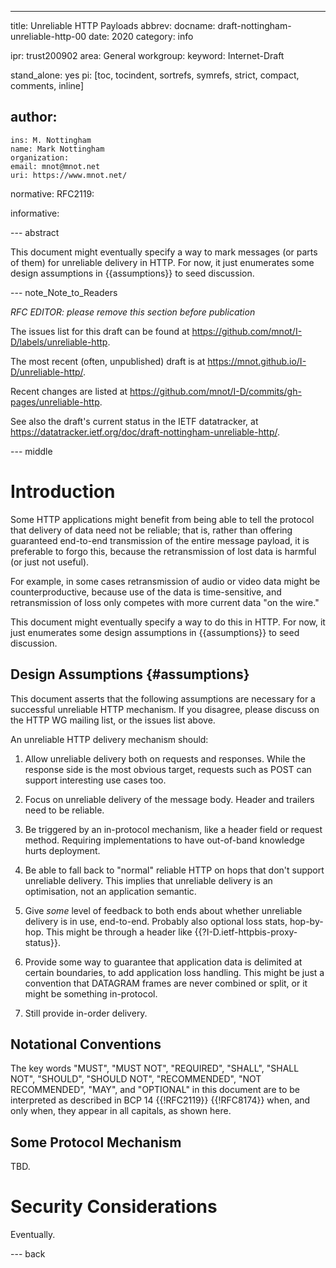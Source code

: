 ---
title: Unreliable HTTP Payloads
abbrev:
docname: draft-nottingham-unreliable-http-00
date: 2020
category: info

ipr: trust200902
area: General
workgroup:
keyword: Internet-Draft

stand_alone: yes
pi: [toc, tocindent, sortrefs, symrefs, strict, compact, comments, inline]

author:
 -
    ins: M. Nottingham
    name: Mark Nottingham
    organization:
    email: mnot@mnot.net
    uri: https://www.mnot.net/

normative:
  RFC2119:

informative:


--- abstract

This document might eventually specify a way to mark messages (or parts of them) for unreliable delivery in HTTP. For now, it just enumerates some design assumptions in {{assumptions}} to seed discussion.


--- note_Note_to_Readers

*RFC EDITOR: please remove this section before publication*

The issues list for this draft can be found at <https://github.com/mnot/I-D/labels/unreliable-http>.

The most recent (often, unpublished) draft is at <https://mnot.github.io/I-D/unreliable-http/>.

Recent changes are listed at <https://github.com/mnot/I-D/commits/gh-pages/unreliable-http>.

See also the draft's current status in the IETF datatracker, at
<https://datatracker.ietf.org/doc/draft-nottingham-unreliable-http/>.

--- middle

# Introduction

Some HTTP applications might benefit from being able to tell the protocol that delivery of data need not be reliable; that is, rather than offering guaranteed end-to-end transmission of the entire message payload, it is preferable to forgo this, because the retransmission of lost data is harmful (or just not useful).

For example, in some cases retransmission of audio or video data might be counterproductive, because use of the data is time-sensitive, and retransmission of loss only competes with more current data "on the wire."

This document might eventually specify a way to do this in HTTP. For now, it just enumerates some design assumptions in {{assumptions}} to seed discussion.

## Design Assumptions {#assumptions}

This document asserts that the following assumptions are necessary for a successful unreliable HTTP mechanism. If you disagree, please discuss on the HTTP WG mailing list, or the issues list above.

An unreliable HTTP delivery mechanism should:

1. Allow unreliable delivery both on requests and responses. While the response side is the most obvious target, requests such as POST can support interesting use cases too.

1. Focus on unreliable delivery of the message body. Header and trailers need to be reliable.

1. Be triggered by an in-protocol mechanism, like a header field or request method. Requiring implementations to have out-of-band knowledge hurts deployment.

1. Be able to fall back to "normal" reliable HTTP on hops that don't support unreliable delivery. This implies that unreliable delivery is an optimisation, not an application semantic.

1. Give _some_ level of feedback to both ends about whether unreliable delivery is in use, end-to-end. Probably also optional loss stats, hop-by-hop. This might be through a header like {{?I-D.ietf-httpbis-proxy-status}}.

1. Provide some way to guarantee that application data is delimited at certain boundaries, to add application loss handling. This might be just a convention that DATAGRAM frames are never combined or split, or it might be something in-protocol.

1. Still provide in-order delivery.



## Notational Conventions

The key words "MUST", "MUST NOT", "REQUIRED", "SHALL", "SHALL NOT", "SHOULD", "SHOULD NOT",
"RECOMMENDED", "NOT RECOMMENDED", "MAY", and "OPTIONAL" in this document are to be interpreted as
described in BCP 14 {{!RFC2119}} {{!RFC8174}} when, and only when, they appear in all capitals, as
shown here.

## Some Protocol Mechanism

TBD.


# Security Considerations

Eventually.


--- back

